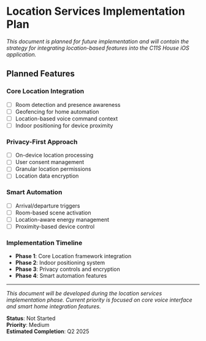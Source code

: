 # Location Services Implementation Plan

*This document is planned for future implementation and will contain the strategy for integrating location-based features into the C11S House iOS application.*

## Planned Features

### Core Location Integration
- [ ] Room detection and presence awareness
- [ ] Geofencing for home automation
- [ ] Location-based voice command context
- [ ] Indoor positioning for device proximity

### Privacy-First Approach
- [ ] On-device location processing
- [ ] User consent management
- [ ] Granular location permissions
- [ ] Location data encryption

### Smart Automation
- [ ] Arrival/departure triggers
- [ ] Room-based scene activation
- [ ] Location-aware energy management
- [ ] Proximity-based device control

### Implementation Timeline
- **Phase 1**: Core Location framework integration
- **Phase 2**: Indoor positioning system
- **Phase 3**: Privacy controls and encryption
- **Phase 4**: Smart automation features

---

*This document will be developed during the location services implementation phase. Current priority is focused on core voice interface and smart home integration features.*

**Status**: Not Started  
**Priority**: Medium  
**Estimated Completion**: Q2 2025